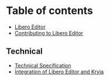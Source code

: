 # Table of contents

* [Libero Editor](README.md)
* [Contributing to Libero Editor](contributing-to-libero-editor.md)

## Technical

* [Technical Specification](technical/technical-specification.md)
* [Integration of Libero Editor and Kryia](integration-of-libero-editor-and-kryia.md)

